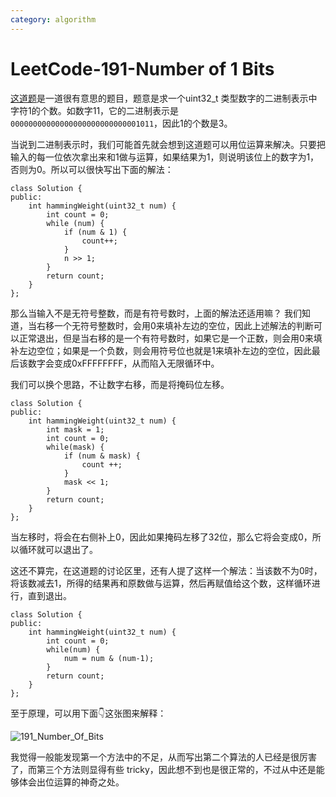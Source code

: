 ```yaml
---
category: algorithm
---
```

# LeetCode-191-Number of 1 Bits

[这道题](https://leetcode.com/problems/number-of-1-bits/description)是一道很有意思的题目，题意是求一个uint32_t 类型数字的二进制表示中字符1的个数。如数字11，它的二进制表示是`00000000000000000000000000001011`，因此1的个数是3。

当说到二进制表示时，我们可能首先就会想到这道题可以用位运算来解决。只要把输入的每一位依次拿出来和1做与运算，如果结果为1，则说明该位上的数字为1，否则为0。所以可以很快写出下面的解法：

    class Solution {
    public:
        int hammingWeight(uint32_t num) {
            int count = 0;
            while (num) {
                if (num & 1) {
                    count++;
                }
                n >> 1;
            }
            return count;
        }
    };
    
那么当输入不是无符号整数，而是有符号数时，上面的解法还适用嘛？
我们知道，当右移一个无符号整数时，会用0来填补左边的空位，因此上述解法的判断可以正常退出，但是当右移的是一个有符号数时，如果它是一个正数，则会用0来填补左边空位；如果是一个负数，则会用符号位也就是1来填补左边的空位，因此最后该数字会变成0xFFFFFFFF，从而陷入无限循环中。

我们可以换个思路，不让数字右移，而是将掩码位左移。

    class Solution {
    public:
        int hammingWeight(uint32_t num) {
            int mask = 1;
            int count = 0;
            while(mask) {
                if (num & mask) {
                    count ++;
                }
                mask << 1;
            }
            return count;
        }
    };

当左移时，将会在右侧补上0，因此如果掩码左移了32位，那么它将会变成0，所以循环就可以退出了。

这还不算完，在这道题的讨论区里，还有人提了这样一个解法：当该数不为0时，将该数减去1，所得的结果再和原数做与运算，然后再赋值给这个数，这样循环进行，直到退出。

    class Solution {
    public:
        int hammingWeight(uint32_t num) {
            int count = 0;
            while(num) {
                num = num & (num-1);
            }
            return count;
        }
    };
    
至于原理，可以用下面👇这张图来解释：

![191_Number_Of_Bits](https://leetcode.com/media/original_images/191_Number_Of_Bits.png)

我觉得一般能发现第一个方法中的不足，从而写出第二个算法的人已经是很厉害了，而第三个方法则显得有些 tricky，因此想不到也是很正常的，不过从中还是能够体会出位运算的神奇之处。



    



